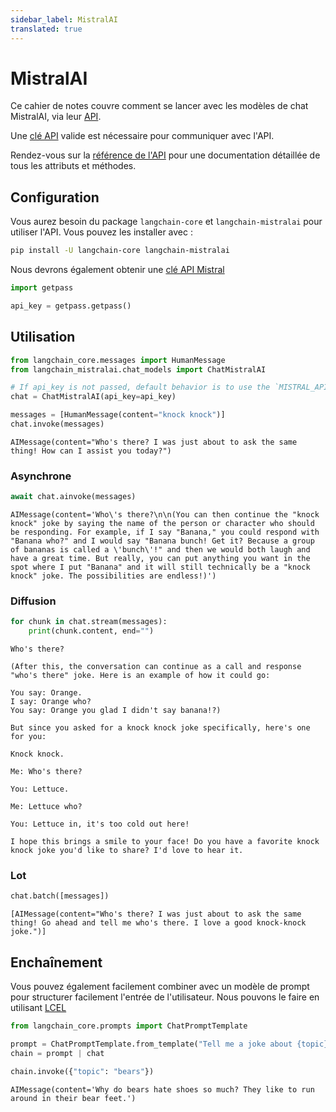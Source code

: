```yaml
---
sidebar_label: MistralAI
translated: true
---
```


# MistralAI

Ce cahier de notes couvre comment se lancer avec les modèles de chat MistralAI, via leur [API](https://docs.mistral.ai/api/).

Une [clé API](https://console.mistral.ai/users/api-keys/) valide est nécessaire pour communiquer avec l'API.

Rendez-vous sur la [référence de l'API](https://api.python.langchain.com/en/latest/chat_models/langchain_mistralai.chat_models.ChatMistralAI.html) pour une documentation détaillée de tous les attributs et méthodes.

## Configuration

Vous aurez besoin du package `langchain-core` et `langchain-mistralai` pour utiliser l'API. Vous pouvez les installer avec :

```bash
pip install -U langchain-core langchain-mistralai
```

Nous devrons également obtenir une [clé API Mistral](https://console.mistral.ai/users/api-keys/)

```python
import getpass

api_key = getpass.getpass()
```

## Utilisation

```python
from langchain_core.messages import HumanMessage
from langchain_mistralai.chat_models import ChatMistralAI
```

```python
# If api_key is not passed, default behavior is to use the `MISTRAL_API_KEY` environment variable.
chat = ChatMistralAI(api_key=api_key)
```

```python
messages = [HumanMessage(content="knock knock")]
chat.invoke(messages)
```

```output
AIMessage(content="Who's there? I was just about to ask the same thing! How can I assist you today?")
```

### Asynchrone

```python
await chat.ainvoke(messages)
```

```output
AIMessage(content='Who\'s there?\n\n(You can then continue the "knock knock" joke by saying the name of the person or character who should be responding. For example, if I say "Banana," you could respond with "Banana who?" and I would say "Banana bunch! Get it? Because a group of bananas is called a \'bunch\'!" and then we would both laugh and have a great time. But really, you can put anything you want in the spot where I put "Banana" and it will still technically be a "knock knock" joke. The possibilities are endless!)')
```

### Diffusion

```python
for chunk in chat.stream(messages):
    print(chunk.content, end="")
```

```output
Who's there?

(After this, the conversation can continue as a call and response "who's there" joke. Here is an example of how it could go:

You say: Orange.
I say: Orange who?
You say: Orange you glad I didn't say banana!?)

But since you asked for a knock knock joke specifically, here's one for you:

Knock knock.

Me: Who's there?

You: Lettuce.

Me: Lettuce who?

You: Lettuce in, it's too cold out here!

I hope this brings a smile to your face! Do you have a favorite knock knock joke you'd like to share? I'd love to hear it.
```

### Lot

```python
chat.batch([messages])
```

```output
[AIMessage(content="Who's there? I was just about to ask the same thing! Go ahead and tell me who's there. I love a good knock-knock joke.")]
```

## Enchaînement

Vous pouvez également facilement combiner avec un modèle de prompt pour structurer facilement l'entrée de l'utilisateur. Nous pouvons le faire en utilisant [LCEL](/docs/expression_language)

```python
from langchain_core.prompts import ChatPromptTemplate

prompt = ChatPromptTemplate.from_template("Tell me a joke about {topic}")
chain = prompt | chat
```

```python
chain.invoke({"topic": "bears"})
```

```output
AIMessage(content='Why do bears hate shoes so much? They like to run around in their bear feet.')
```
